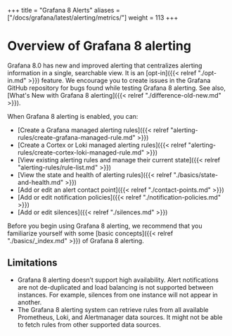 +++
title = "Grafana 8 Alerts"
aliases = ["/docs/grafana/latest/alerting/metrics/"]
weight = 113
+++

# Overview of Grafana 8 alerting

Grafana 8.0 has new and improved alerting that centralizes alerting information in a single, searchable view. It is an [opt-in]({{< relref "./opt-in.md" >}}) feature. We encourage you to create issues in the Grafana GitHub repository for bugs found while testing Grafana 8 alerting. See also, [What's New with Grafana 8 alerting]({{< relref "./difference-old-new.md" >}}).

When Grafana 8 alerting is enabled, you can:

- [Create a Grafana managed alerting rules]({{< relref "alerting-rules/create-grafana-managed-rule.md" >}})
- [Create a Cortex or Loki managed alerting rules]({{< relref "alerting-rules/create-cortex-loki-managed-rule.md" >}})
- [View existing alerting rules and manage their current state]({{< relref "alerting-rules/rule-list.md" >}})
- [View the state and health of alerting rules]({{< relref "./basics/state-and-health.md" >}})
- [Add or edit an alert contact point]({{< relref "./contact-points.md" >}})
- [Add or edit notification policies]({{< relref "./notification-policies.md" >}})
- [Add or edit silences]({{< relref "./silences.md" >}})

Before you begin using Grafana 8 alerting, we recommend that you familiarize yourself with some [basic concepts]({{< relref "./basics/_index.md" >}}) of Grafana 8 alerting.

## Limitations

- Grafana 8 alerting doesn’t support high availability. Alert notifications are not de-duplicated and load balancing is not supported between instances. For example, silences from one instance will not appear in another.
- The Grafana 8 alerting system can retrieve rules from all available Prometheus, Loki, and Alertmanager data sources. It might not be able to fetch rules from other supported data sources.
